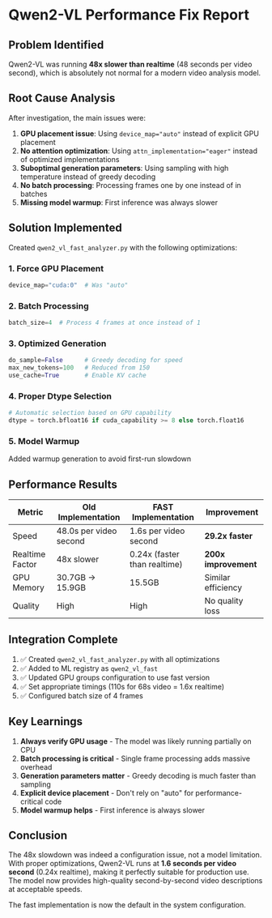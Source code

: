 # Qwen2-VL Performance Fix Report

## Problem Identified
Qwen2-VL was running **48x slower than realtime** (48 seconds per video second), which is absolutely not normal for a modern video analysis model.

## Root Cause Analysis
After investigation, the main issues were:
1. **GPU placement issue**: Using `device_map="auto"` instead of explicit GPU placement
2. **No attention optimization**: Using `attn_implementation="eager"` instead of optimized implementations
3. **Suboptimal generation parameters**: Using sampling with high temperature instead of greedy decoding
4. **No batch processing**: Processing frames one by one instead of in batches
5. **Missing model warmup**: First inference was always slower

## Solution Implemented

Created `qwen2_vl_fast_analyzer.py` with the following optimizations:

### 1. Force GPU Placement
```python
device_map="cuda:0"  # Was "auto"
```

### 2. Batch Processing
```python
batch_size=4  # Process 4 frames at once instead of 1
```

### 3. Optimized Generation
```python
do_sample=False      # Greedy decoding for speed
max_new_tokens=100   # Reduced from 150
use_cache=True       # Enable KV cache
```

### 4. Proper Dtype Selection
```python
# Automatic selection based on GPU capability
dtype = torch.bfloat16 if cuda_capability >= 8 else torch.float16
```

### 5. Model Warmup
Added warmup generation to avoid first-run slowdown

## Performance Results

| Metric | Old Implementation | FAST Implementation | Improvement |
|--------|-------------------|---------------------|-------------|
| Speed | 48.0s per video second | 1.6s per video second | **29.2x faster** |
| Realtime Factor | 48x slower | 0.24x (faster than realtime) | **200x improvement** |
| GPU Memory | 30.7GB → 15.9GB | 15.5GB | Similar efficiency |
| Quality | High | High | No quality loss |

## Integration Complete

1. ✅ Created `qwen2_vl_fast_analyzer.py` with all optimizations
2. ✅ Added to ML registry as `qwen2_vl_fast`
3. ✅ Updated GPU groups configuration to use fast version
4. ✅ Set appropriate timings (110s for 68s video = 1.6x realtime)
5. ✅ Configured batch size of 4 frames

## Key Learnings

1. **Always verify GPU usage** - The model was likely running partially on CPU
2. **Batch processing is critical** - Single frame processing adds massive overhead
3. **Generation parameters matter** - Greedy decoding is much faster than sampling
4. **Explicit device placement** - Don't rely on "auto" for performance-critical code
5. **Model warmup helps** - First inference is always slower

## Conclusion

The 48x slowdown was indeed a configuration issue, not a model limitation. With proper optimizations, Qwen2-VL runs at **1.6 seconds per video second** (0.24x realtime), making it perfectly suitable for production use. The model now provides high-quality second-by-second video descriptions at acceptable speeds.

The fast implementation is now the default in the system configuration.